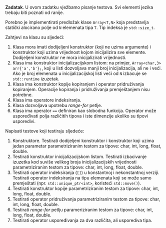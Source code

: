 **Zadatak**. U ovom zadatku vježbamo pisanje testova. Svi elementi jezika trebaju biti poznati od ranije. 

Porebno je implementirati predložak klase `Array<T,N>` koja predstavlja statički alocirano polje od `N` elemenata  tipa `T`. Tip indeksa je `std::size_t`.

Zahtjevi na klasu su sljedeći:

1. Klasa mora imati dodijeljeni konstruktor (koji ne uzima argumente) i konstruktor koji uzima vrijednost kojom inicijalizira sve elemente.  Dodijeljeni konstruktor ne mora inicijalizirati vrijednosti.
1. Klasa ima konstruktor inicijalizacijskom listom: na primjer, `Array<char,3> arr{'a','b'};`, koji u listi dozvoljava manji broj inicijalizacija, ali ne i veći. Ako je broj elemenata u inicijalizacijskoj listi veći od `N` izbacuje se `std::runtime` izuzetak.
1. Klasa  ima konstruktor kopije kopiranjem i operator pridruživanja kopiranjem. Operacije kopiranja i pridruživanja  premještanjem nisu potrebne. 
1. Klasa  ima operatore indeksiranja.
1. Klasa dozvoljava upotrebu _range-for_ petlje.
1. Klasa ima operator `==` definiran kao slobodna funkcija.  Operator može uspoređivati polja različitih tipova i iste dimenzije ukoliko su tipovi usporedivi.

Napisati testove koji testiraju sljedeće:

1. Konstruktore. Testirati dodijeljeni konstruktor i konstruktor koji uzima jedan parametar parametriziranim testom za tipove: char, int, long, float, double. 
1. Testirati konstruktor inicijalizacijskom listom. Testirati izbacivanje izuzetka kod suviše velikog broja inicijalizacijskih vrijednosti parametriziranim testom za tipove: char, int, long, float, double. 
1. Testirati operator indeksiranja (`[]`) u konstantnoj i nekonstantnoj verziji. Testirati operator indeksiranja na tipu elemenata koji se može samo premještati (npr. `std::unique_ptr<int>`, koristeći `std::move()`).
1. Testirati konstruktor kopije parametriziranim testom za tipove: char, int, long, float, double.
1. Testirati operator pridruživanja parametriziranim testom za tipove: char, int, long, float, double. 
1. Testirati _range-for_ petlju parameriziranim testom za tipove: char, int, long, float, double.
1. Testirati operator uspoređivanja za dva različita, ali usporediva tipa.
